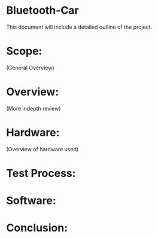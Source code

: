 # Bluetooth-Car
This document will include a detailed outline of the project. 

# Scope:
(General Overview)
  
# Overview:
(More indepth review)

# Hardware:
(Overview of hardware used)

# Test Process:

# Software:

# Conclusion:
